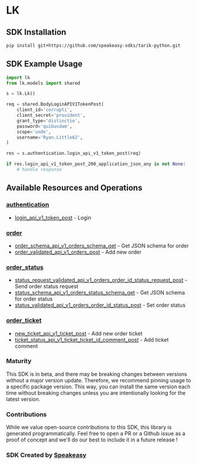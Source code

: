 # LK

<!-- Start SDK Installation -->
## SDK Installation

```bash
pip install git+https://github.com/speakeasy-sdks/tarik-python.git
```
<!-- End SDK Installation -->

## SDK Example Usage
<!-- Start SDK Example Usage -->
```python
import lk
from lk.models import shared

s = lk.Lk()

req = shared.BodyLoginAPIV1TokenPost(
    client_id='corrupti',
    client_secret='provident',
    grant_type='distinctio',
    password='quibusdam',
    scope='unde',
    username='Ryan.Little62',
)

res = s.authentication.login_api_v1_token_post(req)

if res.login_api_v1_token_post_200_application_json_any is not None:
    # handle response
```
<!-- End SDK Example Usage -->

<!-- Start SDK Available Operations -->
## Available Resources and Operations


### [authentication](docs/authentication/README.md)

* [login_api_v1_token_post](docs/authentication/README.md#login_api_v1_token_post) - Login

### [order](docs/order/README.md)

* [order_schema_api_v1_orders_schema_get](docs/order/README.md#order_schema_api_v1_orders_schema_get) - Get JSON schema for order
* [order_validated_api_v1_orders_post](docs/order/README.md#order_validated_api_v1_orders_post) - Add new order

### [order_status](docs/orderstatus/README.md)

* [status_request_validated_api_v1_orders_order_id_status_request_post](docs/orderstatus/README.md#status_request_validated_api_v1_orders_order_id_status_request_post) - Send order status request
* [status_schema_api_v1_orders_status_schema_get](docs/orderstatus/README.md#status_schema_api_v1_orders_status_schema_get) - Get JSON schema for order status
* [status_validated_api_v1_orders_order_id_status_post](docs/orderstatus/README.md#status_validated_api_v1_orders_order_id_status_post) - Set order status

### [order_ticket](docs/orderticket/README.md)

* [new_ticket_api_v1_ticket_post](docs/orderticket/README.md#new_ticket_api_v1_ticket_post) - Add new order ticket
* [ticket_status_api_v1_ticket_ticket_id_comment_post](docs/orderticket/README.md#ticket_status_api_v1_ticket_ticket_id_comment_post) - Add ticket comment
<!-- End SDK Available Operations -->

### Maturity

This SDK is in beta, and there may be breaking changes between versions without a major version update. Therefore, we recommend pinning usage
to a specific package version. This way, you can install the same version each time without breaking changes unless you are intentionally
looking for the latest version.

### Contributions

While we value open-source contributions to this SDK, this library is generated programmatically.
Feel free to open a PR or a Github issue as a proof of concept and we'll do our best to include it in a future release !

### SDK Created by [Speakeasy](https://docs.speakeasyapi.dev/docs/using-speakeasy/client-sdks)
